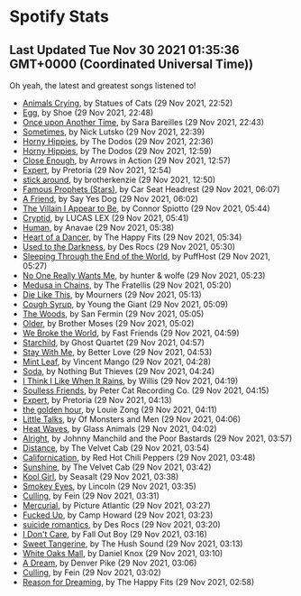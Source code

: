 
# Spotify Stats
## Last Updated Tue Nov 30 2021 01:35:36 GMT+0000 (Coordinated Universal Time))

Oh yeah, the latest and greatest songs listened to!

- [Animals Crying](https://www.last.fm/music/Statues+of+Cats/_/Animals+Crying), by Statues of Cats (29 Nov 2021, 22:52)
- [Egg](https://www.last.fm/music/Shoe/_/Egg), by Shoe (29 Nov 2021, 22:48)
- [Once upon Another Time](https://www.last.fm/music/Sara+Bareilles/_/Once+upon+Another+Time), by Sara Bareilles (29 Nov 2021, 22:43)
- [Sometimes](https://www.last.fm/music/Nick+Lutsko/_/Sometimes), by Nick Lutsko (29 Nov 2021, 22:39)
- [Horny Hippies](https://www.last.fm/music/The+Dodos/_/Horny+Hippies), by The Dodos (29 Nov 2021, 22:36)
- [Horny Hippies](https://www.last.fm/music/The+Dodos/_/Horny+Hippies), by The Dodos (29 Nov 2021, 12:59)
- [Close Enough](https://www.last.fm/music/Arrows+in+Action/_/Close+Enough), by Arrows in Action (29 Nov 2021, 12:57)
- [Expert](https://www.last.fm/music/Pretoria/_/Expert), by Pretoria (29 Nov 2021, 12:54)
- [stick around](https://www.last.fm/music/brotherkenzie/_/stick+around), by brotherkenzie (29 Nov 2021, 12:50)
- [Famous Prophets (Stars)](https://www.last.fm/music/Car+Seat+Headrest/_/Famous+Prophets+(Stars)), by Car Seat Headrest (29 Nov 2021, 06:07)
- [A Friend](https://www.last.fm/music/Say+Yes+Dog/_/A+Friend), by Say Yes Dog (29 Nov 2021, 06:02)
- [The Villain I Appear to Be](https://www.last.fm/music/Connor+Spiotto/_/The+Villain+I+Appear+to+Be), by Connor Spiotto (29 Nov 2021, 05:44)
- [Cryptid](https://www.last.fm/music/LUCAS+LEX/_/Cryptid), by LUCAS LEX (29 Nov 2021, 05:41)
- [Human](https://www.last.fm/music/Anavae/_/Human), by Anavae (29 Nov 2021, 05:38)
- [Heart of a Dancer](https://www.last.fm/music/The+Happy+Fits/_/Heart+of+a+Dancer), by The Happy Fits (29 Nov 2021, 05:34)
- [Used to the Darkness](https://www.last.fm/music/Des+Rocs/_/Used+to+the+Darkness), by Des Rocs (29 Nov 2021, 05:30)
- [Sleeping Through the End of the World](https://www.last.fm/music/PuffHost/_/Sleeping+Through+the+End+of+the+World), by PuffHost (29 Nov 2021, 05:27)
- [No One Really Wants Me](https://www.last.fm/music/hunter+&+wolfe/_/No+One+Really+Wants+Me), by hunter & wolfe (29 Nov 2021, 05:23)
- [Medusa in Chains](https://www.last.fm/music/The+Fratellis/_/Medusa+in+Chains), by The Fratellis (29 Nov 2021, 05:20)
- [Die Like This](https://www.last.fm/music/Mourners/_/Die+Like+This), by Mourners (29 Nov 2021, 05:13)
- [Cough Syrup](https://www.last.fm/music/Young+the+Giant/_/Cough+Syrup), by Young the Giant (29 Nov 2021, 05:09)
- [The Woods](https://www.last.fm/music/San+Fermin/_/The+Woods), by San Fermin (29 Nov 2021, 05:05)
- [Older](https://www.last.fm/music/Brother+Moses/_/Older), by Brother Moses (29 Nov 2021, 05:02)
- [We Broke the World](https://www.last.fm/music/Fast+Friends/_/We+Broke+the+World), by Fast Friends (29 Nov 2021, 04:59)
- [Starchild](https://www.last.fm/music/Ghost+Quartet/_/Starchild), by Ghost Quartet (29 Nov 2021, 04:57)
- [Stay With Me](https://www.last.fm/music/Better+Love/_/Stay+With+Me), by Better Love (29 Nov 2021, 04:53)
- [Mint Leaf](https://www.last.fm/music/Vincent+Mango/_/Mint+Leaf), by Vincent Mango (29 Nov 2021, 04:28)
- [Soda](https://www.last.fm/music/Nothing+But+Thieves/_/Soda), by Nothing But Thieves (29 Nov 2021, 04:24)
- [I Think I Like When It Rains](https://www.last.fm/music/Willis/_/I+Think+I+Like+When+It+Rains), by Willis (29 Nov 2021, 04:19)
- [Soulless Friends](https://www.last.fm/music/Peter+Cat+Recording+Co./_/Soulless+Friends), by Peter Cat Recording Co. (29 Nov 2021, 04:15)
- [Expert](https://www.last.fm/music/Pretoria/_/Expert), by Pretoria (29 Nov 2021, 04:13)
- [the golden hour](https://www.last.fm/music/Louie+Zong/_/the+golden+hour), by Louie Zong (29 Nov 2021, 04:11)
- [Little Talks](https://www.last.fm/music/Of+Monsters+and+Men/_/Little+Talks), by Of Monsters and Men (29 Nov 2021, 04:06)
- [Heat Waves](https://www.last.fm/music/Glass+Animals/_/Heat+Waves), by Glass Animals (29 Nov 2021, 04:02)
- [Alright](https://www.last.fm/music/Johnny+Manchild+and+the+Poor+Bastards/_/Alright), by Johnny Manchild and the Poor Bastards (29 Nov 2021, 03:57)
- [Distance](https://www.last.fm/music/The+Velvet+Cab/_/Distance), by The Velvet Cab (29 Nov 2021, 03:54)
- [Californication](https://www.last.fm/music/Red+Hot+Chili+Peppers/_/Californication), by Red Hot Chili Peppers (29 Nov 2021, 03:48)
- [Sunshine](https://www.last.fm/music/The+Velvet+Cab/_/Sunshine), by The Velvet Cab (29 Nov 2021, 03:42)
- [Kool Girl](https://www.last.fm/music/Seasalt/_/Kool+Girl), by Seasalt (29 Nov 2021, 03:38)
- [Smokey Eyes](https://www.last.fm/music/Lincoln/_/Smokey+Eyes), by Lincoln (29 Nov 2021, 03:35)
- [Culling](https://www.last.fm/music/Fein/_/Culling), by Fein (29 Nov 2021, 03:31)
- [Mercurial](https://www.last.fm/music/Picture+Atlantic/_/Mercurial), by Picture Atlantic (29 Nov 2021, 03:27)
- [Fucked Up](https://www.last.fm/music/Camp+Howard/_/Fucked+Up), by Camp Howard (29 Nov 2021, 03:23)
- [suicide romantics](https://www.last.fm/music/Des+Rocs/_/suicide+romantics), by Des Rocs (29 Nov 2021, 03:20)
- [I Don't Care](https://www.last.fm/music/Fall+Out+Boy/_/I+Don%27t+Care), by Fall Out Boy (29 Nov 2021, 03:16)
- [Sweet Tangerine](https://www.last.fm/music/The+Hush+Sound/_/Sweet+Tangerine), by The Hush Sound (29 Nov 2021, 03:13)
- [White Oaks Mall](https://www.last.fm/music/Daniel+Knox/_/White+Oaks+Mall), by Daniel Knox (29 Nov 2021, 03:10)
- [A Dream](https://www.last.fm/music/Denver+Pike/_/A+Dream), by Denver Pike (29 Nov 2021, 03:06)
- [Culling](https://www.last.fm/music/Fein/_/Culling), by Fein (29 Nov 2021, 03:02)
- [Reason for Dreaming](https://www.last.fm/music/The+Happy+Fits/_/Reason+for+Dreaming), by The Happy Fits (29 Nov 2021, 02:58)
